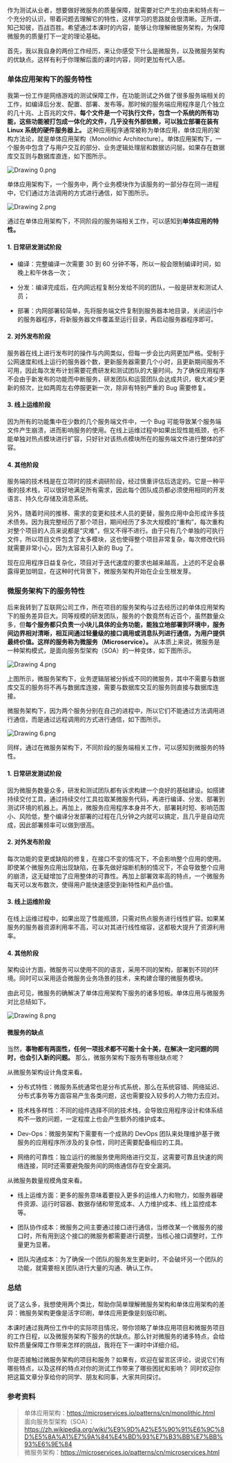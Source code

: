 <p data-nodeid="14187" class="">作为测试从业者，想要做好微服务的质量保障，就需要对它产生的由来和特点有一个充分的认识，带着问题去理解它的特性，这样学习的思路就会很清晰。正所谓，知己知彼，百战百胜。希望通过本课时的内容，能够让你理解微服务架构，为保障微服务的质量打下一定的理论基础。</p>
<p data-nodeid="14188">首先，我以我自身的两份工作经历，来让你感受下什么是微服务，以及微服务架构的优缺点。这样有利于你理解后面的课时内容，同时更加有代入感。</p>
<h3 data-nodeid="14189">单体应用架构下的服务特性</h3>
<p data-nodeid="14190">我第一份工作是网络游戏的测试保障工作，在功能测试之外做了很多服务端相关的工作，如编译后分发、配置、部署、发布等。那时候的服务端应用程序是几个独立的几十兆、上百兆的文件。<strong data-nodeid="14263">每个文件是一个可执行文件，包含一个系统的所有功能，这些功能被打包成一体化的文件，几乎没有外部依赖，可以独立部署在装有 Linux 系统的硬件服务器上。</strong> 这种应用程序通常被称为单体应用，单体应用的架构方法论，就是单体应用架构（Monolithic Architecture）。单体应用架构下，一个服务中包含了与用户交互的部分、业务逻辑处理层和数据访问层。如果存在数据库交互则与数据库直连，如下图所示。</p>
<p data-nodeid="14191"><img src="https://s0.lgstatic.com/i/image/M00/35/3E/Ciqc1F8VMbWADRXPAABfysmIcFg665.png" alt="Drawing 0.png" data-nodeid="14266"></p>
<p data-nodeid="14192">单体应用架构下，一个服务中，两个业务模块作为该服务的一部分存在同一进程中，它们通过方法调用的方式进行通信，如下图所示。</p>
<p data-nodeid="14193"><img src="https://s0.lgstatic.com/i/image/M00/35/3E/Ciqc1F8VMb6AFe-pAAAxKvxK3wA298.png" alt="Drawing 2.png" data-nodeid="14270"></p>
<p data-nodeid="14194">通过在单体应用架构下，不同阶段的服务端相关工作，可以感知到<strong data-nodeid="14275">单体应用的特性。</strong></p>
<h4 data-nodeid="14195">1. 日常研发测试阶段</h4>
<ul data-nodeid="14196">
<li data-nodeid="14197">
<p data-nodeid="14198">编译：完整编译一次需要 30 到 60 分钟不等，所以一般会限制编译时间，如晚上和午休各一次；</p>
</li>
<li data-nodeid="14199">
<p data-nodeid="14200">分发：编译完成后，在内网远程复制分发给不同的团队，一般是研发和测试人员；</p>
</li>
<li data-nodeid="14201">
<p data-nodeid="14202">部署：内网部署较简单，先将服务端文件复制到服务器本地目录，关闭运行中的服务器程序，将新服务器文件覆盖至运行目录，再启动服务器程序即可。</p>
</li>
</ul>
<h4 data-nodeid="14203">2. 对外发布阶段</h4>
<p data-nodeid="14204">服务器在线上进行发布时的操作与内网类似，但每一步会比内网更加严格。受制于公网速度和线上运行的服务器个数，更新服务器需要几个小时，且更新期间服务不可用，因此每次发布计划需要花费研发和测试团队的大量时间。为了确保应用程序不会由于新发布的功能而中断服务，研发团队和运营团队会达成共识，极大减少更新的频次，比如两周左右停服更新一次，除非有特别严重的 Bug 需要修复。</p>
<h4 data-nodeid="14205">3. 线上运维阶段</h4>
<p data-nodeid="14206">因为所有的功能集中在少数的几个服务端文件中，一个 Bug 可能导致某个服务端文件产生崩溃，进而影响服务的使用。在线上运维过程中如果出现性能瓶颈，也不能单独对热点模块进行扩容，只好针对该热点模块所在的服务端文件进行整体的扩容。</p>
<h4 data-nodeid="14207">4. 其他阶段</h4>
<p data-nodeid="14208">服务端的技术栈是在立项时的技术调研阶段，经过慎重评估后选定的。它是一种平衡的技术栈，可以很好地满足所有需求，因此每个团队成员都必须使用相同的开发语言、持久化存储及消息系统。</p>
<p data-nodeid="14209">另外，随着时间的推移、需求的变更和技术人员的更替，服务应用中会形成许多技术债务。因为我完整经历了那个项目，期间经历了多次大规模的“重构”，每次重构对整个项目的人员来说都是“灾难”，但又不得不进行。由于只有几个单独的可执行文件，所以项目文件包含了太多模块，这也使得整个项目非常复杂，每次修改代码就需要非常小心，因为太容易引入新的 Bug 了。</p>
<p data-nodeid="14210">现在应用程序日益复杂化，项目对于迭代速度的要求也越来越高，上述的不足会暴露得更加明显，在这种时代背景下，微服务架构开始在企业生根发芽。</p>
<h3 data-nodeid="14211">微服务架构下的服务特性</h3>
<p data-nodeid="14212">后来我转到了互联网公司工作，所在项目的服务架构与过去经历过的单体应用架构下的服务差异巨大。同等规模的研发团队，服务的个数竟然有近百个，虽然数量众多，但<strong data-nodeid="14302">每个服务都只负责一小块儿具体的业务功能，能独立地部署到环境中，服务间边界相对清晰，相互间通过轻量级的接口调用或消息队列进行通信，为用户提供最终价值。这样的服务称为微服务（Microservice）。</strong> 从本质上来说，微服务是一种架构模式，是面向服务型架构（SOA）的一种变体，如下图所示。</p>
<p data-nodeid="14213"><img src="https://s0.lgstatic.com/i/image/M00/35/3E/Ciqc1F8VMgmAbQ0RAACD0qeLHMs761.png" alt="Drawing 4.png" data-nodeid="14305"></p>
<p data-nodeid="14214">上图所示，微服务架构下，业务逻辑层被分拆成不同的微服务，其中不需要与数据库交互的服务将不再与数据库连接，需要与数据库交互的服务则直接与数据库连接。</p>
<p data-nodeid="14215">微服务架构下，因为两个服务分别在自己的进程中，所以它们不能通过方法调用进行通信，而是通过远程调用的方式进行通信，如下图所示。</p>
<p data-nodeid="14216"><img src="https://s0.lgstatic.com/i/image/M00/35/3E/Ciqc1F8VMhGAIS2iAAAyeIWdJZ4810.png" alt="Drawing 6.png" data-nodeid="14310"></p>
<p data-nodeid="14217">同样，通过在微服务架构下，不同阶段的服务端相关工作，可以感知到微服务的特性。</p>
<h4 data-nodeid="14218">1. 日常研发测试阶段</h4>
<p data-nodeid="16177" class="">因为微服务数量众多，研发和测试团队都有诉求构建一个良好的基础建设。如搭建持续交付工具，通过持续交付工具拉取某微服务代码，再进行编译、分发、部署到测试环境的机器上。再加上，微服务应用程序本身并不大，部署耗时短、影响范围小、风险低，整个编译分发部署的过程在几分钟之内就可以搞定，且几乎是自动完成，因此部署频率可以做到很高。</p>






<h4 data-nodeid="14220">2. 对外发布阶段</h4>
<p data-nodeid="14221">每次功能的变更或缺陷的修复，在接口不变的情况下，不会影响整个应用的使用。即使某个微服务应用出现缺陷，在事先做好熔断机制的情况下，不会导致整个应用的崩溃，这无疑增加了应用整体的可靠性。再加上部署效率高的特点，一个微服务每天可以发布数次，使得用户能快速感受到新特性和产品价值。</p>
<h4 data-nodeid="14222">3. 线上运维阶段</h4>
<p data-nodeid="14223">在线上运维过程中，如果出现了性能瓶颈，只需对热点服务进行线性扩容。如果某服务的服务器资源利用率不高，可以对其进行线性缩容，这都极大提升了资源利用率。</p>
<h4 data-nodeid="14224">4. 其他阶段</h4>
<p data-nodeid="14225">架构设计方面，微服务可以使用不同的语言，采用不同的架构，部署到不同的环境。同时可以采用适合微服务业务场景的技术，来构建合理的微服务模块。</p>
<p data-nodeid="14226">由此可见，微服务的确解决了单体应用架构下服务的诸多短板。单体应用与微服务对比总结如下。</p>
<p data-nodeid="14227"><img src="https://s0.lgstatic.com/i/image/M00/35/49/CgqCHl8VMjCAeWiUAAB11eN264M629.png" alt="Drawing 8.png" data-nodeid="14331"></p>
<h4 data-nodeid="14228">微服务的缺点</h4>
<p data-nodeid="14229">当然，<strong data-nodeid="14338">事物都有两面性，任何一项技术都不可能十全十美，在解决一定问题的同时，也会引入新的问题。</strong> 那么，微服务架构下服务有哪些缺点呢？</p>
<p data-nodeid="14230">从微服务架构设计角度来看。</p>
<ul data-nodeid="14231">
<li data-nodeid="14232">
<p data-nodeid="14233">分布式特性：微服务系统通常也是分布式系统，那么在系统容错、网络延迟、分布式事务等方面容易产生各类问题，这也需要投入较多的人力物力去应对。</p>
</li>
<li data-nodeid="14234">
<p data-nodeid="14235">技术栈多样性：不同的组件选择不同的技术栈，会导致应用程序设计和体系结构不一致的问题，一定程度上也会产生额外的维护成本。</p>
</li>
<li data-nodeid="14236">
<p data-nodeid="14237">Dev-Ops：微服务架构下需要有一个成熟的 DevOps 团队来处理维护基于微服务的应用程序所涉及的复杂性，同时还需要配备相应的工具。</p>
</li>
<li data-nodeid="14238">
<p data-nodeid="14239">网络的可靠性：独立运行的微服务使用网络进行交互，这需要可靠且快速的网络连接，同时还需要避免服务间的网络通信存在安全漏洞。</p>
</li>
</ul>
<p data-nodeid="14240">从微服务数量规模角度来看。</p>
<ul data-nodeid="14241">
<li data-nodeid="14242">
<p data-nodeid="14243">线上运维方面：更多的服务意味着要投入更多的运维人力和物力，如服务器硬件资源、运行时容器、数据存储和带宽成本、人力维护成本、线上监控成本等。</p>
</li>
<li data-nodeid="14244">
<p data-nodeid="14245">团队协作成本：微服务之间主要通过接口进行通信，当修改某一个微服务的接口时，所有用到这个接口的微服务都需要进行调整，当核心接口调整时，工作量更为显著。</p>
</li>
<li data-nodeid="14246">
<p data-nodeid="14247">团队沟通成本：为了确保一个团队的服务发生更新时，不会破坏另一个团队的功能，就需要相关团队进行大量的沟通、确认工作。</p>
</li>
</ul>
<h3 data-nodeid="14248">总结</h3>
<p data-nodeid="14249">说了这么多，我想使用两个类比，帮助你简单理解微服务架构和单体应用架构的差异：微服务架构更像是活字印刷，单体应用更像是刻版印刷。</p>
<p data-nodeid="14250">本课时通过我两份工作中的实际项目情况，带你领略了单体应用项目和微服务项目的工作日程，以及微服务架构下服务的优缺点。那么针对微服务的诸多特点，会给软件质量保障工作带来怎样的挑战，我将在下一课时中详细介绍。</p>
<p data-nodeid="14251">你是否接触过微服务架构的项目和服务？如果有，欢迎在留言区评论，说说它们有哪些特点，以及这样的特点对你的测试工作带来了哪些困扰和影响？ 同时欢迎你把这篇文章分享给你的同学、朋友和同事，大家共同探讨。</p>
<h3 data-nodeid="14252">参考资料</h3>
<blockquote data-nodeid="14253">
<p data-nodeid="14254" class="">单体应用架构：<a href="https://microservices.io/patterns/cn/monolithic.html" data-nodeid="14356">https://microservices.io/patterns/cn/monolithic.html</a><br>
面向服务型架构（SOA）：<a href="https://zh.wikipedia.org/wiki/%E9%9D%A2%E5%90%91%E6%9C%8D%E5%8A%A1%E7%9A%84%E4%BD%93%E7%B3%BB%E7%BB%93%E6%9E%84" data-nodeid="14361">https://zh.wikipedia.org/wiki/%E9%9D%A2%E5%90%91%E6%9C%8D%E5%8A%A1%E7%9A%84%E4%BD%93%E7%B3%BB%E7%BB%93%E6%9E%84</a><br>
微服务架构：<a href="https://microservices.io/patterns/cn/microservices.html" data-nodeid="14366">https://microservices.io/patterns/cn/microservices.html</a></p>
</blockquote>
